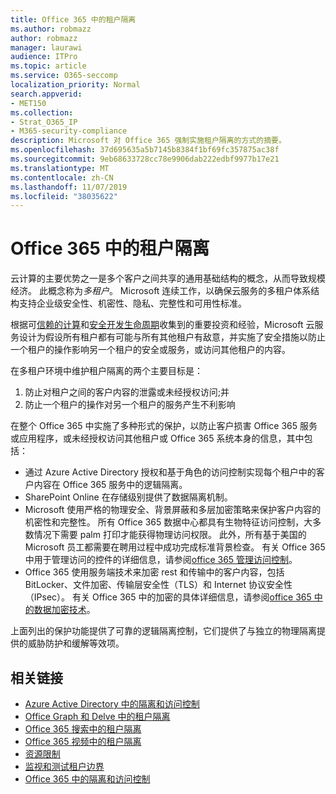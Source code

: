 ```yaml
---
title: Office 365 中的租户隔离
ms.author: robmazz
author: robmazz
manager: laurawi
audience: ITPro
ms.topic: article
ms.service: O365-seccomp
localization_priority: Normal
search.appverid:
- MET150
ms.collection:
- Strat_O365_IP
- M365-security-compliance
description: Microsoft 对 Office 365 强制实施租户隔离的方式的摘要。
ms.openlocfilehash: 37d695635a5b7145b8384f1bf69fc357875ac38f
ms.sourcegitcommit: 9eb68633728cc78e9906dab222edbf9977b17e21
ms.translationtype: MT
ms.contentlocale: zh-CN
ms.lasthandoff: 11/07/2019
ms.locfileid: "38035622"
---
```

# <a name="tenant-isolation-in-office-365"></a>Office 365 中的租户隔离

云计算的主要优势之一是多个客户之间共享的通用基础结构的概念，从而导致规模经济。 此概念称为*多租户*。 Microsoft 连续工作，以确保云服务的多租户体系结构支持企业级安全性、机密性、隐私、完整性和可用性标准。

根据可[信赖的计算](https://www.microsoft.com/trust-center)和[安全开发生命周期](https://www.microsoft.com/securityengineering/sdl/)收集到的重要投资和经验，Microsoft 云服务设计为假设所有租户都有可能与所有其他租户有敌意，并实施了安全措施以防止一个租户的操作影响另一个租户的安全或服务，或访问其他租户的内容。

在多租户环境中维护租户隔离的两个主要目标是：

1.  防止对租户之间的客户内容的泄露或未经授权访问;并
2.  防止一个租户的操作对另一个租户的服务产生不利影响

在整个 Office 365 中实施了多种形式的保护，以防止客户损害 Office 365 服务或应用程序，或未经授权访问其他租户或 Office 365 系统本身的信息，其中包括：

- 通过 Azure Active Directory 授权和基于角色的访问控制实现每个租户中的客户内容在 Office 365 服务中的逻辑隔离。
- SharePoint Online 在存储级别提供了数据隔离机制。
- Microsoft 使用严格的物理安全、背景屏蔽和多层加密策略来保护客户内容的机密性和完整性。 所有 Office 365 数据中心都具有生物特征访问控制，大多数情况下需要 palm 打印才能获得物理访问权限。 此外，所有基于美国的 Microsoft 员工都需要在聘用过程中成功完成标准背景检查。 有关 Office 365 中用于管理访问的控件的详细信息，请参阅[office 365 管理访问控制](office-365-administrative-access-controls-overview.md)。
- Office 365 使用服务端技术来加密 rest 和传输中的客户内容，包括 BitLocker、文件加密、传输层安全性（TLS）和 Internet 协议安全性（IPsec）。 有关 Office 365 中的加密的具体详细信息，请参阅[office 365 中的数据加密技术](https://docs.microsoft.com/microsoft-365/compliance/office-365-encryption-in-the-microsoft-cloud-overview)。

上面列出的保护功能提供了可靠的逻辑隔离控制，它们提供了与独立的物理隔离提供的威胁防护和缓解等效项。

## <a name="related-links"></a>相关链接

- [Azure Active Directory 中的隔离和访问控制](office-365-isolation-in-azure-active-directory.md)
- [Office Graph 和 Delve 中的租户隔离](office-365-isolation-in-graph-and-delve.md)
- [Office 365 搜索中的租户隔离](office-365-isolation-in-office-365-search.md)
- [Office 365 视频中的租户隔离](office-365-isolation-in-office-365-video.md)
- [资源限制](office-365-resource-limits.md)
- [监视和测试租户边界](office-365-monitoring-and-testing.md)
- [Office 365 中的隔离和访问控制](office-365-isolation-in-office-365.md)
